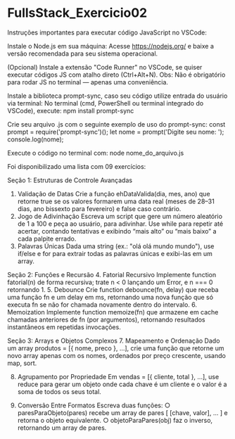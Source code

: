 ﻿# FullsStack_Exercicio02


Instruções importantes para executar código JavaScript no VSCode:

Instale o Node.js em sua máquina: Acesse https://nodejs.org/ e baixe a versão recomendada para seu sistema operacional.

(Opcional) Instale a extensão "Code Runner" no VSCode, se quiser executar códigos JS com atalho direto (Ctrl+Alt+N). Obs: Não é obrigatório para rodar JS no terminal — apenas uma conveniência.

Instale a biblioteca prompt-sync, caso seu código utilize entrada do usuário via terminal: No terminal (cmd, PowerShell ou terminal integrado do VSCode), execute: npm install prompt-sync

Crie seu arquivo .js com o seguinte exemplo de uso do prompt-sync: const prompt = require('prompt-sync')(); let nome = prompt('Digite seu nome: '); console.log(nome);

Execute o código no terminal com: node nome_do_arquivo.js

Foi disponibilizado uma lista com 09 exercícios:

Seção 1: Estruturas de Controle Avançadas
1. Validação de Datas
Crie a função ehDataValida(dia, mes, ano) que retorne true se os valores
formarem uma data real (meses de 28–31 dias, ano bissexto para
fevereiro) e false caso contrário.
2. Jogo de Adivinhação
Escreva um script que gere um número aleatório de 1 a 100 e peça ao
usuário, para adivinhar. Use while para repetir até acertar, contando
tentativas e exibindo “mais alto” ou “mais baixo” a cada palpite errado.
3. Palavras Únicas
Dada uma string (ex.: "olá olá mundo mundo"), use if/else e for para extrair
todas as palavras únicas e exibi-las em um array.

Seção 2: Funções e Recursão
4. Fatorial Recursivo
Implemente function fatorial(n) de forma recursiva; trate n < 0 lançando
um Error, e n === 0 retornando 1.
5. Debounce
Crie function debounce(fn, delay) que receba uma função fn e um delay
em ms, retornando uma nova função que só executa fn se não for
chamada novamente dentro do intervalo.
6. Memoization
Implemente function memoize(fn) que armazene em cache chamadas
anteriores de fn (por argumentos), retornando resultados instantâneos em
repetidas invocações.

Seção 3: Arrays e Objetos Complexos
7. Mapeamento e Ordenação
Dado um array produtos = [{ nome, preco }, ...], crie uma função que
retorne um novo array apenas com os nomes, ordenados por preço
crescente, usando map, sort.

8. Agrupamento por Propriedade
Em vendas = [{ cliente, total }, ...], use reduce para gerar um objeto onde
cada chave é um cliente e o valor é a soma de todos os seus total.

9. Conversão Entre Formatos
Escreva duas funções:
○ paresParaObjeto(pares) recebe um array de pares [ [chave,
valor], ... ] e retorna o objeto equivalente.
○ objetoParaPares(obj) faz o inverso, retornando um array de
pares.
